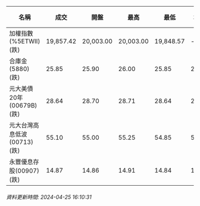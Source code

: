 | 名稱 | 成交 | 開盤 | 最高 | 最低 | 均價 | 成交金額(億) | 昨收 | 漲跌幅 | 漲跌 | 總量 | 昨量 | 振幅 |
| -------- | -------- | -------- | -------- |-------- | -------- | -------- |-------- |-------- |-------- | -------- | -------- |-------- |
|加權指數(%5ETWII) (跌)|19,857.42|20,003.00|20,003.00|19,848.57|-|3,603.51|20,131.74|1.36%|274.32|7,522,487|0|0.77%|
|合庫金(5880) (跌)|25.85|25.90|26.00|25.85|25.88|1.89|26.10|0.96%|0.25|7,288|7,919|0.57%|
|元大美債20年(00679B) (跌)|28.64|28.70|28.71|28.64|28.66|11.00|28.76|0.42%|0.12|38,358|46,784|0.24%|
|元大台灣高息低波(00713) (跌)|55.10|55.00|55.25|54.85|55.05|1.96|55.20|0.18%|0.10|3,563|3,407|0.72%|
|永豐優息存股(00907) (跌)|14.87|14.86|14.91|14.84|14.86|0.404|14.97|0.67%|0.10|2,715|3,021|0.47%|
###### 資料更新時間: 2024-04-25 16:10:31